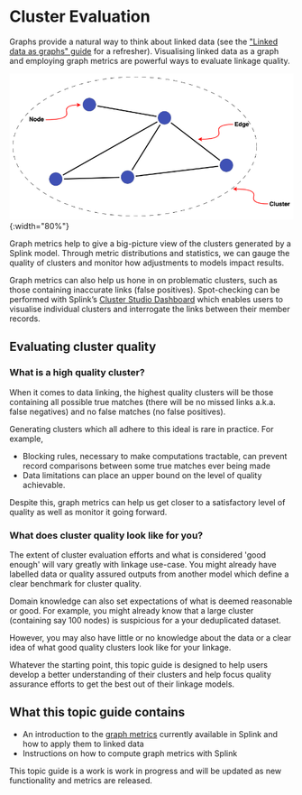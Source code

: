 # Cluster Evaluation

Graphs provide a natural way to think about linked data (see the ["Linked data as graphs" guide](../../theory/linked_data_as_graphs.md) for a refresher). Visualising linked data as a graph and employing graph metrics are powerful ways to evaluate linkage quality.

![Basic Cluster](../../../img/clusters/basic_graph_cluster.drawio.png){:width="80%"}

Graph metrics help to give a big-picture view of the clusters generated by a Splink model. Through metric distributions and statistics, we can gauge the quality of clusters and monitor how adjustments to models impact results.

Graph metrics can also help us hone in on problematic clusters, such as those containing inaccurate links (false positives). Spot-checking can be performed with Splink’s [Cluster Studio Dashboard](../../../charts/cluster_studio_dashboard.ipynb) which enables users to visualise individual clusters and interrogate the links between their member records.

## Evaluating cluster quality

### What is a high quality cluster?

When it comes to data linking, the highest quality clusters will be those containing all possible true matches (there will be no missed links a.k.a. false negatives) and no false matches (no false positives).

Generating clusters which all adhere to this ideal is rare in practice. For example,

* Blocking rules, necessary to make computations tractable, can prevent record comparisons between some true matches ever being made
* Data limitations can place an upper bound on the level of quality achievable. 

Despite this, graph metrics can help us get closer to a satisfactory level of quality as well as monitor it going forward.

### What does cluster quality look like for you?

The extent of cluster evaluation efforts and what is considered 'good enough' will vary greatly with linkage use-case. You might already have labelled data or quality assured outputs from another model which define a clear benchmark for cluster quality.

Domain knowledge can also set expectations of what is deemed reasonable or good. For example, you might already know that a large cluster (containing say 100 nodes) is suspicious for a your deduplicated dataset.

However, you may also have little or no knowledge about the data or a clear idea of what good quality clusters look like for your linkage.

Whatever the starting point, this topic guide is designed to help users develop a better understanding of their clusters and help focus quality assurance efforts to get the best out of their linkage models.

## What this topic guide contains

* An introduction to the [graph metrics](./graph_metrics.md) currently available in Splink and how to apply them to linked data
* Instructions on how to compute graph metrics with Splink

This topic guide is a work is work in progress and will be updated as new functionality and metrics are released.